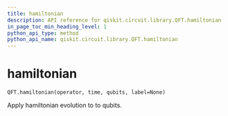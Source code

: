```yaml
---
title: hamiltonian
description: API reference for qiskit.circuit.library.QFT.hamiltonian
in_page_toc_min_heading_level: 1
python_api_type: method
python_api_name: qiskit.circuit.library.QFT.hamiltonian
---
```


# hamiltonian

<span id="qiskit.circuit.library.QFT.hamiltonian" />

`QFT.hamiltonian(operator, time, qubits, label=None)`

Apply hamiltonian evolution to to qubits.

